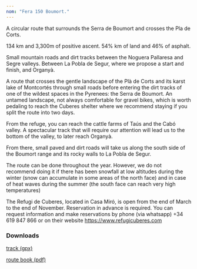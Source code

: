 ```yaml
---
nom: "Fera 150 Boumort."
---
```


A circular route that surrounds the Serra de Boumort and crosses the Pla de Corts.

134 km and 3,300m of positive ascent. 54% km of land and 46% of asphalt.

Small mountain roads and dirt tracks between the Noguera Pallaresa and Segre valleys. Between La Pobla de Segur, where we propose a start and finish, and Organyà.

A route that crosses the gentle landscape of the Plà de Corts and its karst lake of Montcortés through small roads before entering the dirt tracks of one of the wildest spaces in the Pyrenees: the Serra de Boumort.
An untamed landscape, not always comfortable for gravel bikes, which is worth pedaling to reach the Cuberes shelter where we recommend staying if you split the route into two days.

From the refuge, you can reach the cattle farms of Taús and the Cabó valley. A spectacular track that will require our attention will lead us to the bottom of the valley, to later reach Organyà.

From there, small paved and dirt roads will take us along the south side of the Boumort range and its rocky walls to La Pobla de Segur.

The route can be done throughout the year. However, we do not recommend doing it if there has been snowfall at low altitudes during the winter (snow can accumulate in some areas of the north face) and in case of heat waves during the summer (the south face can reach very high temperatures)

The Refugi de Cuberes, located in Casa Miró, is open from the end of March to the end of November. Reservation in advance is required. You can request information and make reservations by phone (via whatsapp) +34 619 847 866 or on their website <https://www.refugicuberes.com>

### Downloads

[track (gpx)](https://drive.google.com/file/d/1y46irivkI-sJkE2hIVwugcJ2RYXA-hOu/view?usp=share_link)

[route book (pdf)](https://drive.google.com/file/d/1PsNu-xJYEQlYO4kZ8lCUMdKanfBmbWjy/view?usp=share_link)
